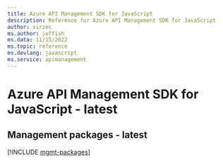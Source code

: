 ```yaml
---
title: Azure API Management SDK for JavaScript
description: Reference for Azure API Management SDK for JavaScript
author: xirzec
ms.author: jeffish
ms.data: 11/15/2022
ms.topic: reference
ms.devlang: javascript
ms.service: apimanagement
---
```

# Azure API Management SDK for JavaScript - latest

## Management packages - latest
[!INCLUDE [mgmt-packages](api-management-mgmt-index.md)]